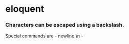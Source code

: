 # eloquent
<h3>Characters can be escaped using a backslash.</h3>
Special commands are
    - newline \n
    -   